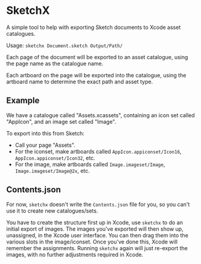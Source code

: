 # SketchX

A simple tool to help with exporting Sketch documents to Xcode asset catalogues.

Usage: `sketchx Document.sketch Output/Path/`

Each page of the document will be exported to an asset catalogue, using the page name as the catalogue name.

Each artboard on the page will be exported into the catalogue, using the artboard name to determine the exact path and asset type.

## Example

We have a catalogue called "Assets.xcassets", containing an icon set called "AppIcon", and an image set called "Image".

To export into this from Sketch:

- Call your page "Assets".
- For the iconset, make artboards called `AppIcon.appiconset/Icon16`, `AppIcon.appiconset/Icon32`, etc.
- For the image, make artboards called `Image.imageset/Image`, `Image.imageset/Image@2x`, etc.

## Contents.json

For now, `sketchx` doesn't write the `Contents.json` file for you, so you can't use it to create new catalogues/sets.

You have to create the structure first up in Xcode, use `sketchx` to do an initial export of images. The images you've
exported will then show up, unassigned, in the Xcode user interface. You can then drag them into the various slots
in the image/iconset. Once you've done this, Xcode will remember the assignments. Running `sketchx` again will just
re-export the images, with no further adjustments required in Xcode.
